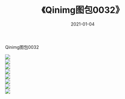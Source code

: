 ﻿---
layout: post
title:  《Qinimg图包0032》
date:   2021-01-04
img: http://imgx.orgx.ga/Qinimg图包/Qinimg图包0032/000.jpg
categories: [美女, 清纯, 唯美]
---

Qinimg图包0032

 ![](http://imgx.orgx.ga/Qinimg图包/Qinimg图包0032/001.jpg) <br>![](http://imgx.orgx.ga/Qinimg图包/Qinimg图包0032/002.jpg) <br>![](http://imgx.orgx.ga/Qinimg图包/Qinimg图包0032/003.jpg) <br>![](http://imgx.orgx.ga/Qinimg图包/Qinimg图包0032/004.jpg) <br>![](http://imgx.orgx.ga/Qinimg图包/Qinimg图包0032/005.jpg) <br>![](http://imgx.orgx.ga/Qinimg图包/Qinimg图包0032/006.jpg) <br>![](http://imgx.orgx.ga/Qinimg图包/Qinimg图包0032/007.jpg) <br>![](http://imgx.orgx.ga/Qinimg图包/Qinimg图包0032/008.jpg) <br>